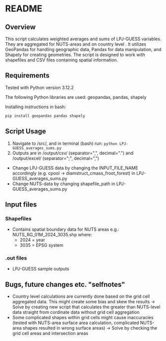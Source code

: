 # README

## Overview
This script calculates weighted averages and sums of LPJ-GUESS variables. They are aggregated for NUTS-areas and on country level . It utilizes GeoPandas for handling geographic data, Pandas for data manipulation, and Shapely for creating geometries. The script is designed to work with shapefiles and CSV files containing spatial information.

## Requirements

Tested with Python version 3.12.2

The following Python libraries are used: geopandas, pandas, shapely

Installing instructions in bash:

```bash
pip install geopandas pandas shapely
```

## Script Usage
1. Navigate to /src/, and in terminal (bash) run: ```python LPJ-GUESS_averages_sums.py```
2. Outputs are in /output/csv/ (separator=",", decimal=".") and /output/excel/ (separator=";", decimal=",")

- Change LPJ-GUESS data by changing the INPUT_FILE_NAME accordingly (e.g. cpool -> diamstruct_cmass_froot_forest) in LPJ-GUESS_averages_sums.py
- Change NUTS-data by changing shapefile_path in LPJ-GUESS_averages_sums.py

## Input files
### Shapefiles
- Contains spatial boundary data for NUTS areas e.g.: NUTS_RG_01M_2024_3035.shp where:
    - 2024 = year
    - 3035 = EPSG system
### .out files
- LPJ-GUESS sample outputs




## Bugs, future changes etc. "selfnotes"
- Country level calculations are currently done based on the grid cell aggregated data. This might create some bias and skew the results -> Solve by creating new script that calculates the greater than NUTS-level data straight from cordinate data without grid cell aggregation 
- Some complicated shapes within grid cells might cause inaccuracies (tested with NUTS-area surface area calculation, complicated NUTS-area shapes resulted in wrong surface areas) -> Solve by checking the grid cell areas and intersection areas
